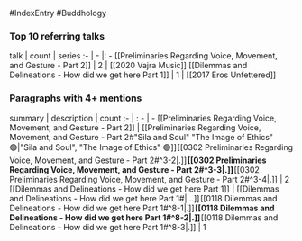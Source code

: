 #IndexEntry #Buddhology

### Top 10 referring talks
talk | count | series
:- | - |: -
[[Preliminaries Regarding Voice, Movement, and Gesture - Part 2]] | 2 | [[2020 Vajra Music]]
[[Dilemmas and Delineations - How did we get here Part 1]] | 1 | [[2017 Eros Unfettered]]

### Paragraphs with 4+ mentions
summary | description | count
:- | : - | -
[[Preliminaries Regarding Voice, Movement, and Gesture - Part 2]] | [[Preliminaries Regarding Voice, Movement, and Gesture - Part 2#"Sila and Soul" "The Image of Ethics" 🟢\|"Sila and Soul", "The Image of Ethics" 🟢]] [[0302 Preliminaries Regarding Voice, Movement, and Gesture - Part 2#^3-2\|.]] **[[0302 Preliminaries Regarding Voice, Movement, and Gesture - Part 2#^3-3\|.]]** [[0302 Preliminaries Regarding Voice, Movement, and Gesture - Part 2#^3-4\|.]] | 2
[[Dilemmas and Delineations - How did we get here Part 1]] | [[Dilemmas and Delineations - How did we get here Part 1#\|...]] [[0118 Dilemmas and Delineations - How did we get here Part 1#^8-1\|.]] **[[0118 Dilemmas and Delineations - How did we get here Part 1#^8-2\|.]]** [[0118 Dilemmas and Delineations - How did we get here Part 1#^8-3\|.]] | 1


